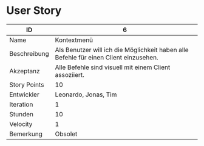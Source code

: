 # User Story

| ID         |6|
|-|-|
|Name        |Kontextmenü|
|Beschreibung|Als Benutzer will ich die Möglichkeit haben alle Befehle für einen Client einzusehen.|
|Akzeptanz   |Alle Befehle sind visuell mit einem Client assoziiert.|
|Story Points|10|
|Entwickler  |Leonardo, Jonas, Tim|
|Iteration   |1|
|Stunden     |10|
|Velocity    |1|
|Bemerkung   |Obsolet|
